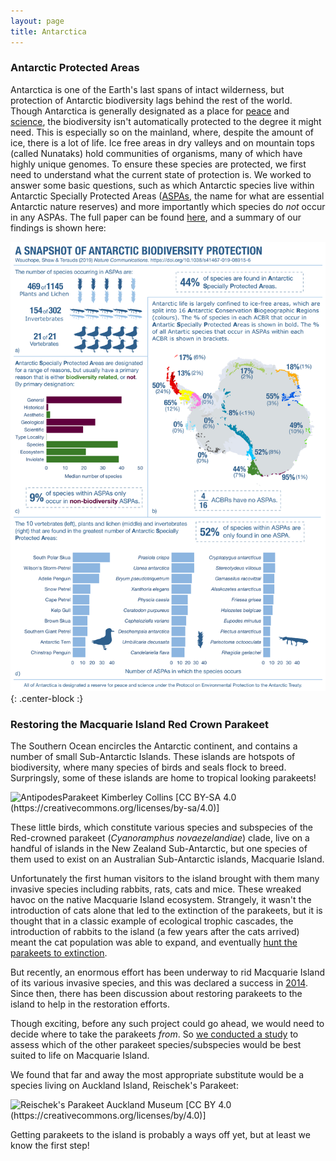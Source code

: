 ```yaml
---
layout: page
title: Antarctica
---
```

### Antarctic Protected Areas

Antarctica is one of the Earth's last spans of intact wilderness, but protection of Antarctic biodiversity lags behind the rest of the world. Though Antarctica is generally designated as a place for [peace](https://www.ats.aq/e/ats_governance.htm) and [science](https://www.ats.aq/e/ats_science.htm), the biodiversity isn't automatically protected to the degree it might need. This is especially so on the mainland, where, despite the amount of ice, there is a lot of life. Ice free areas in dry valleys and on mountain tops (called Nunataks) hold communities of organisms, many of which have highly unique genomes. To ensure these species are protected, we first need to understand what the current state of protection is. We worked to answer some basic questions, such as which Antarctic species live within Antarctic Specially Protected Areas ([ASPAs](https://www.ats.aq/e/ep_protected.htm), the name for what are essential Antarctic nature reserves) and more importantly which species do *not* occur in any ASPAs. The full paper can be found [here](https://www.nature.com/articles/s41467-019-08915-6), and a summary of our findings is shown here: 

![AntarcticProtectionInfographic](/img/InfoGraph_NComm.png){: .center-block :}




### Restoring the Macquarie Island Red Crown Parakeet

The Southern Ocean encircles the Antarctic continent, and contains a number of small Sub-Antarctic Islands. These islands are hotspots of biodiversity, where many species of birds and seals flock to breed. Surpringsly, some of these islands are home to tropical looking parakeets! 

![AntipodesParakeet Kimberley Collins [CC BY-SA 4.0 (https://creativecommons.org/licenses/by-sa/4.0)]](https://upload.wikimedia.org/wikipedia/commons/2/2b/Antipodes_Island_Parakeet.jpg)

These little birds, which constitute various species and subspecies of the Red-crowned parakeet (*Cyanoramphus novaezelandiae*) clade, live on a handful of islands in the New Zealand Sub-Antarctic, but one species of them used to exist on an Australian Sub-Antarctic islands, Macquarie Island.

Unfortunately the first human visitors to the island brought with them many invasive species including rabbits, rats, cats and mice. These wreaked havoc on the native Macquarie Island ecosystem. Strangely, it wasn't the introduction of cats alone that led to the extinction of the parakeets, but it is thought that in a classic example of ecological trophic cascades, the introduction of rabbits to the island (a few years after the cats arrived) meant the cat population was able to expand, and eventually [hunt the parakeets to extinction](https://newzealandecology.org/nzje/1448.pdf).

But recently, an enormous effort has been underway to rid Macquarie Island of its various invasive species, and this was declared a success in [2014](https://www.abc.net.au/news/2014-04-07/macquarie-island-declared-pest-free-after-eradication-program/5373336). Since then, there has been discussion about restoring parakeets to the island to help in the restoration efforts.

Though exciting, before any such project could go ahead, we would need to decide where to take the parakeets *from*. So [we conducted a study](https://conbio.onlinelibrary.wiley.com/doi/abs/10.1111/cobi.13224?af=R) to assess which of the other parakeet species/subspecies would be best suited to life on Macquarie Island.

We found that far and away the most appropriate substitute would be a species living on Auckland Island, Reischek's Parakeet:

![Reischek's Parakeet Auckland Museum [CC BY 4.0 (https://creativecommons.org/licenses/by/4.0)]](https://upload.wikimedia.org/wikipedia/commons/e/e8/Cyanoramphus_hochstetteri_%28AM_LB14722-1%29.jpg)

Getting parakeets to the island is probably a ways off yet, but at least we know the first step!
